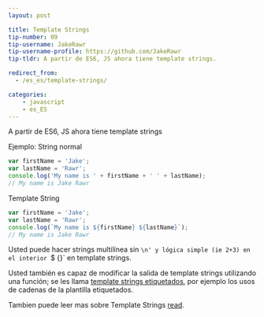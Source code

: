 ```yaml
---
layout: post

title: Template Strings
tip-number: 09
tip-username: JakeRawr
tip-username-profile: https://github.com/JakeRawr
tip-tldr: A partir de ES6, JS ahora tiene template strings.

redirect_from:
  - /es_es/template-strings/

categories:
    - javascript
    - es_ES
---
```


A partir de ES6, JS ahora tiene template strings

Ejemplo:
String normal

```javascript
var firstName = 'Jake';
var lastName = 'Rawr';
console.log('My name is ' + firstName + ' ' + lastName);
// My name is Jake Rawr
```
Template String

```javascript
var firstName = 'Jake';
var lastName = 'Rawr';
console.log(`My name is ${firstName} ${lastName}`);
// My name is Jake Rawr
```

Usted puede hacer strings multilínea sin `\n' y lógica simple (ie 2+3) en el interior `$ {}` en template strings.

Usted también es capaz de modificar la salida de template strings utilizando una función; se les llama [template strings etiquetados](https://developer.mozilla.org/en-US/docs/Web/JavaScript/Reference/template_strings#Tagged_template_strings), por ejemplo los usos de cadenas de la plantilla etiquetados.

Tambien puede leer mas sobre Template Strings [read](https://hacks.mozilla.org/2015/05/es6-in-depth-template-strings-2).